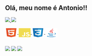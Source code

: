 ## Olá, meu nome é Antonio!!

 <div>
  <a href="https://github.com/antonioCAGF">
  <img height="180em" src="https://github-readme-stats.vercel.app/api?username=antonioCAGF&show_icons=true&theme=dracula&include_all_commits=true&count_private=true"/>
  <img height="180em" src="https://github-readme-stats.vercel.app/api/top-langs/?username=antonioCAGF&layout=compact&langs_count=7&theme=dracula"/>
</div>
  
<div style="display: inline_block"><br>
  <img align="center" alt="Antonio-HTML" height="30" width="40" src="https://raw.githubusercontent.com/devicons/devicon/master/icons/html5/html5-original.svg">
  <img align="center" alt="Antonio-Js" height="30" width="40" src="https://raw.githubusercontent.com/devicons/devicon/master/icons/javascript/javascript-plain.svg">
  <img align="center" alt="Antonio-CSS" height="30" width="40" src="https://raw.githubusercontent.com/devicons/devicon/master/icons/css3/css3-original.svg">
  <img align="center" alt="Antonio-Java" height="30" width="40" src="https://raw.githubusercontent.com/devicons/devicon/master/icons/java/java-original.svg">

</div>
  
  ##
  
  <div> 
  <a href="https://www.youtube.com/channel/UCU3h0aHVt1iiUiDPtTgE8vQ" target="_blank"><img src="https://img.shields.io/badge/YouTube-FF0000?style=for-the-badge&logo=youtube&logoColor=white" target="_blank"></a>
  <a href="https://www.instagram.com/mestrepikachu/" target="_blank"><img src="https://img.shields.io/badge/-Instagram-%23E4405F?style=for-the-badge&logo=instagram&logoColor=white" target="_blank"></a>
  <a href="https://www.linkedin.com/in/antonio-guimar%C3%A3es-007ba61a8" target="_blank"><img src="https://img.shields.io/badge/-LinkedIn-%230077B5?style=for-the-badge&logo=linkedin&logoColor=white" target="_blank"></a> 
</div>
